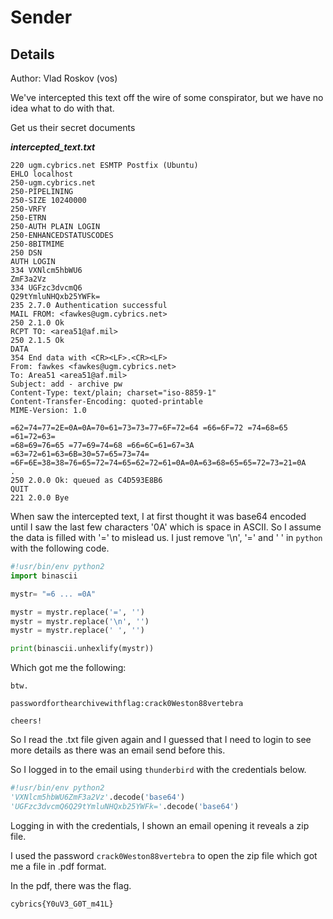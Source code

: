 # Sender

## Details 

Author: Vlad Roskov (vos)

We've intercepted this text off the wire of some conspirator, but we have no idea what to do with that.

Get us their secret documents

***intercepted_text.txt***

```
220 ugm.cybrics.net ESMTP Postfix (Ubuntu)
EHLO localhost
250-ugm.cybrics.net
250-PIPELINING
250-SIZE 10240000
250-VRFY
250-ETRN
250-AUTH PLAIN LOGIN
250-ENHANCEDSTATUSCODES
250-8BITMIME
250 DSN
AUTH LOGIN
334 VXNlcm5hbWU6
ZmF3a2Vz
334 UGFzc3dvcmQ6
Q29tYmluNHQxb25YWFk=
235 2.7.0 Authentication successful
MAIL FROM: <fawkes@ugm.cybrics.net>
250 2.1.0 Ok
RCPT TO: <area51@af.mil>
250 2.1.5 Ok
DATA
354 End data with <CR><LF>.<CR><LF>
From: fawkes <fawkes@ugm.cybrics.net>
To: Area51 <area51@af.mil>
Subject: add - archive pw
Content-Type: text/plain; charset="iso-8859-1"
Content-Transfer-Encoding: quoted-printable
MIME-Version: 1.0

=62=74=77=2E=0A=0A=70=61=73=73=77=6F=72=64 =66=6F=72 =74=68=65 =61=72=63=
=68=69=76=65 =77=69=74=68 =66=6C=61=67=3A =63=72=61=63=6B=30=57=65=73=74=
=6F=6E=38=38=76=65=72=74=65=62=72=61=0A=0A=63=68=65=65=72=73=21=0A
.
250 2.0.0 Ok: queued as C4D593E8B6
QUIT
221 2.0.0 Bye

```

When saw the intercepted text, I at first thought it was base64 encoded until I saw the last few characters '0A' which is space in ASCII.
So I assume the data is filled with '=' to mislead us. I just remove '\n', '=' and ' ' in `python` with the following code.

```python
#!usr/bin/env python2
import binascii

mystr= "=6 ... =0A"

mystr = mystr.replace('=', '')
mystr = mystr.replace('\n', '')
mystr = mystr.replace(' ', '')

print(binascii.unhexlify(mystr))
```

Which got me the following:

```text
btw.

passwordforthearchivewithflag:crack0Weston88vertebra

cheers!

```

So I read the .txt file given again and I guessed that I need to login to see more details as there was an email send before this.

So I logged in to the email using `thunderbird` with the credentials below.

```python
#!usr/bin/env python2
'VXNlcm5hbWU6ZmF3a2Vz'.decode('base64')
'UGFzc3dvcmQ6Q29tYmluNHQxb25YWFk='.decode('base64')
```

Logging in with the credentials, I shown an email opening it reveals a zip file.

I used the password `crack0Weston88vertebra` to open the zip file which got me a file in .pdf format.

In the pdf, there was the flag.

```text
cybrics{Y0uV3_G0T_m41L}
```
 
